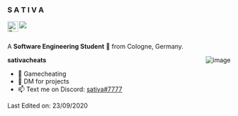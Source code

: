 <h3 title="hehehe"> S A T I V A</h3>

<a href="https://www.instagram.com/lenny.ksc/">
  <img align="left" alt="Zamran's Instagram" width="24px" src="https://cdn.jsdelivr.net/npm/simple-icons@v3/icons/instagram.svg" />
</a>
<img src="https://komarev.com/ghpvc/?username=ZamranxD&color=blueviolet" align="left">



<br />
<br />

A **Software Engineering Student** 🚀 from Cologne, Germany.


  <img align="right" alt="image" src="https://i.ibb.co/vhqySwB/logo-1.png" />

**sativacheats**
- 💼 Gamecheating
- 💬 DM for projects
- 📫 Text me on Discord: [sativa#7777]([https://i.ibb.co/vhqySwB/logo-1.png](https://discord.gg/nJyNsMJg7U))


Last Edited on: 23/09/2020


